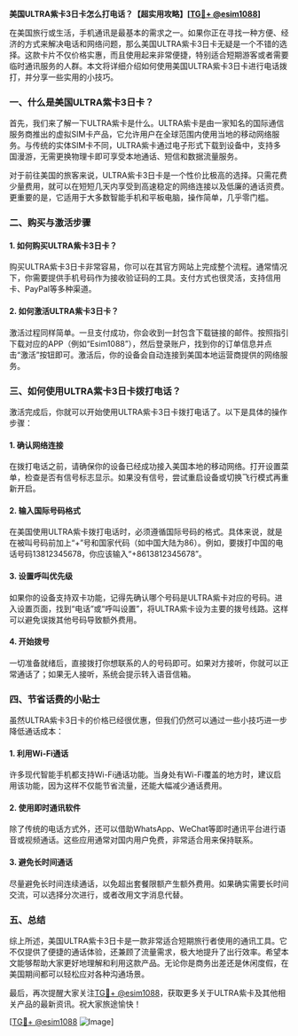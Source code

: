 **美国ULTRA紫卡3日卡怎么打电话？【超实用攻略】[[TG💪+ @esim1088](https://t.me/s/esim1088)]**

在美国旅行或生活，手机通讯是最基本的需求之一。如果你正在寻找一种方便、经济的方式来解决电话和网络问题，那么美国ULTRA紫卡3日卡无疑是一个不错的选择。这款卡片不仅价格实惠，而且使用起来非常便捷，特别适合短期游客或者需要临时通讯服务的人群。本文将详细介绍如何使用美国ULTRA紫卡3日卡进行电话拨打，并分享一些实用的小技巧。

### 一、什么是美国ULTRA紫卡3日卡？

首先，我们来了解一下ULTRA紫卡是什么。ULTRA紫卡是由一家知名的国际通信服务商推出的虚拟SIM卡产品，它允许用户在全球范围内使用当地的移动网络服务。与传统的实体SIM卡不同，ULTRA紫卡通过电子形式下载到设备中，支持多国漫游，无需更换物理卡即可享受本地通话、短信和数据流量服务。

对于前往美国的旅客来说，ULTRA紫卡3日卡是一个性价比极高的选择。只需花费少量费用，就可以在短短几天内享受到高速稳定的网络连接以及低廉的通话资费。更重要的是，它适用于大多数智能手机和平板电脑，操作简单，几乎零门槛。

### 二、购买与激活步骤

#### 1. 如何购买ULTRA紫卡3日卡？
购买ULTRA紫卡3日卡非常容易，你可以在其官方网站上完成整个流程。通常情况下，你需要提供手机号码作为接收验证码的工具。支付方式也很灵活，支持信用卡、PayPal等多种渠道。

#### 2. 如何激活ULTRA紫卡3日卡？
激活过程同样简单。一旦支付成功，你会收到一封包含下载链接的邮件。按照指引下载对应的APP（例如“Esim1088”），然后登录账户，找到你的订单信息并点击“激活”按钮即可。激活后，你的设备会自动连接到美国本地运营商提供的网络服务。

### 三、如何使用ULTRA紫卡3日卡拨打电话？

激活完成后，你就可以开始使用ULTRA紫卡3日卡拨打电话了。以下是具体的操作步骤：

#### 1. 确认网络连接
在拨打电话之前，请确保你的设备已经成功接入美国本地的移动网络。打开设置菜单，检查是否有信号标志显示。如果没有信号，尝试重启设备或切换飞行模式再重新开启。

#### 2. 输入国际号码格式
在美国使用ULTRA紫卡拨打电话时，必须遵循国际号码的格式。具体来说，就是在被叫号码前加上“+”号和国家代码（如中国大陆为86）。例如，要拨打中国的电话号码13812345678，你应该输入“+8613812345678”。

#### 3. 设置呼叫优先级
如果你的设备支持双卡功能，记得先确认哪个号码是ULTRA紫卡对应的号码。进入设置页面，找到“电话”或“呼叫设置”，将ULTRA紫卡设为主要的拨号线路。这样可以避免误拨其他号码导致额外费用。

#### 4. 开始拨号
一切准备就绪后，直接拨打你想联系的人的号码即可。如果对方接听，你就可以正常通话了；如果无人接听，系统会提示转入语音信箱。

### 四、节省话费的小贴士

虽然ULTRA紫卡3日卡的价格已经很优惠，但我们仍然可以通过一些小技巧进一步降低通话成本：

#### 1. 利用Wi-Fi通话
许多现代智能手机都支持Wi-Fi通话功能。当身处有Wi-Fi覆盖的地方时，建议启用该功能，因为这样不仅能节省流量，还能大幅减少通话费用。

#### 2. 使用即时通讯软件
除了传统的电话方式外，还可以借助WhatsApp、WeChat等即时通讯平台进行语音或视频通话。这些应用通常对国内用户免费，非常适合用来保持联系。

#### 3. 避免长时间通话
尽量避免长时间连续通话，以免超出套餐限额产生额外费用。如果确实需要长时间交流，可以选择分次进行，或者改用文字消息代替。

### 五、总结

综上所述，美国ULTRA紫卡3日卡是一款非常适合短期旅行者使用的通讯工具。它不仅提供了便捷的通话体验，还兼顾了流量需求，极大地提升了出行效率。希望本文能够帮助大家更好地理解和利用这款产品。无论你是商务出差还是休闲度假，在美国期间都可以轻松应对各种沟通场景。

最后，再次提醒大家关注[TG💪+ @esim1088](https://t.me/s/esim1088)，获取更多关于ULTRA紫卡及其他相关产品的最新资讯。祝大家旅途愉快！

[[TG💪+ @esim1088](https://t.me/s/esim1088) ![Image](https://i.postimg.cc/4NQfJmqS/Snipaste-2025-05-13-00-14-12.png)]